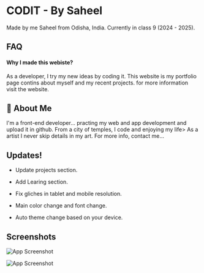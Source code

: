
# CODIT - By Saheel

Made by me Saheel from Odisha, India. Currently in class 9 (2024 - 2025).
## FAQ
#### Why I made this webiste?

As a developer, I try my new ideas by coding it. This website is my portfolio page contins about myself and my recent projects. for more information visit the website.



## 🚀 About Me
I'm a front-end developer... practing my web and app development and upload it in github. From a city of temples, I code and enjoying my life> As a artist I never skip details in my art. For more info, contact me...


## Updates!

- Update projects section.

- Add Learing section.

- Fix gliches in tablet and mobile resolution.

- Main color change and font change.

- Auto theme change based on your device.


## Screenshots

![App Screenshot](https://i.ibb.co/dZgYZZd/Screenshot-2025-02-01-120247.png)


![App Screenshot](https://i.ibb.co/4GDwM8v/Screenshot-2025-02-01-120217.png)

